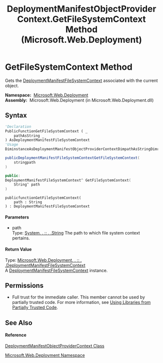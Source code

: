 ﻿---
title: DeploymentManifestObjectProviderContext.GetFileSystemContext Method  (Microsoft.Web.Deployment)
TOCTitle: GetFileSystemContext Method
ms:assetid: M:Microsoft.Web.Deployment.DeploymentManifestObjectProviderContext.GetFileSystemContext(System.String)
ms:mtpsurl: https://msdn.microsoft.com/en-us/library/microsoft.web.deployment.deploymentmanifestobjectprovidercontext.getfilesystemcontext(v=VS.90)
ms:contentKeyID: 20209189
ms.date: 05/02/2012
mtps_version: v=VS.90
f1_keywords:
- Microsoft.Web.Deployment.DeploymentManifestObjectProviderContext.GetFileSystemContext
dev_langs:
- CSharp
- JScript
- VB
- c++
api_location:
- Microsoft.Web.Deployment.dll
api_name:
- Microsoft.Web.Deployment.DeploymentManifestObjectProviderContext.GetFileSystemContext
api_type:
- Managed
topic_type:
- apiref
- kbSyntax
product_family_name: VS
ROBOTS: INDEX,FOLLOW
---

# GetFileSystemContext Method

Gets the [DeploymentManifestFileSystemContext](deploymentmanifestfilesystemcontext-class-microsoft-web-deployment.md) associated with the current object.

**Namespace:**  [Microsoft.Web.Deployment](microsoft-web-deployment-namespace.md)  
**Assembly:**  Microsoft.Web.Deployment (in Microsoft.Web.Deployment.dll)

## Syntax

``` vb
'Declaration
PublicFunctionGetFileSystemContext ( _
    pathAsString _
) AsDeploymentManifestFileSystemContext
'Usage
DiminstanceAsDeploymentManifestObjectProviderContextDimpathAsStringDimreturnValueAsDeploymentManifestFileSystemContextreturnValue = instance.GetFileSystemContext(path)
```

``` csharp
publicDeploymentManifestFileSystemContextGetFileSystemContext(
    stringpath
)
```

``` c++
public:
DeploymentManifestFileSystemContext^ GetFileSystemContext(
    String^ path
)
```

``` jscript
publicfunctionGetFileSystemContext(
    path : String
) : DeploymentManifestFileSystemContext
```

#### Parameters

  - path  
    Type: [System. . :: . .String](https://msdn.microsoft.com/en-us/library/s1wwdcbf\(v=vs.90\))  
    The path to which file system context pertains.  

#### Return Value

Type: [Microsoft.Web.Deployment. . :: . .DeploymentManifestFileSystemContext](deploymentmanifestfilesystemcontext-class-microsoft-web-deployment.md)  
A [DeploymentManifestFileSystemContext](deploymentmanifestfilesystemcontext-class-microsoft-web-deployment.md) instance.  

## Permissions

  - Full trust for the immediate caller. This member cannot be used by partially trusted code. For more information, see [Using Libraries from Partially Trusted Code](https://msdn.microsoft.com/en-us/library/8skskf63\(v=vs.90\)).

## See Also

#### Reference

[DeploymentManifestObjectProviderContext Class](deploymentmanifestobjectprovidercontext-class-microsoft-web-deployment.md)

[Microsoft.Web.Deployment Namespace](microsoft-web-deployment-namespace.md)

